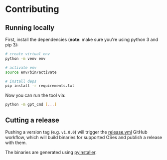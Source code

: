 # Contributing

## Running locally

First, install the dependencies (**note**: make sure you're using python 3 and pip 3):

```sh
# create virtual env
python -m venv env

# activate env
source env/bin/activate

# install deps
pip install -r requirements.txt
```

Now you can run the tool via:

```sh
python -m gpt_cmd [...]
```

## Cutting a release

Pushing a version tag (e.g. `v1.0.0`) will trigger the [release.yml](.github/workflows/release.yml) GitHub workflow, which will build binaries for supported OSes and publish a release with them.

The binaries are generated using [pyinstaller](https://pyinstaller.org/en/stable/).
